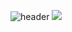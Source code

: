 ![header](https://capsule-render.vercel.app/api?type=Cylinder&color=auto&height=300&section=header&text=Anthill&fontSize=190)
<img src="https://img.shields.io/badge/Java-#007396?style=flat-square&logo=Java&logoColor=black">
